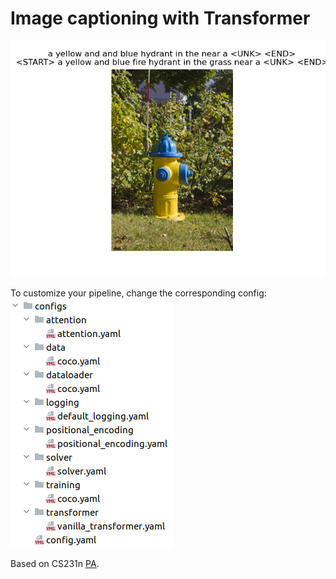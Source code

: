 # Image captioning with Transformer


![sample](https://raw.githubusercontent.com/bsuleymanov/image-captioning/main/images/result.png "sample")

To customize your pipeline, change the corresponding config:   
![configs](https://raw.githubusercontent.com/bsuleymanov/image-captioning/main/images/config.png "configs")



Based on CS231n [PA](https://cs231n.github.io/assignments2021/assignment3/#q1-image-captioning-with-vanilla-rnns-30-points).
